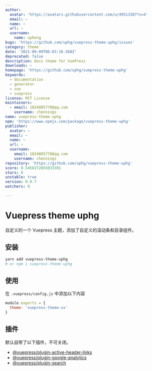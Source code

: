 ```yaml
---
author:
  avatar: 'https://avatars.githubusercontent.com/u/49513387?v=4'
  email: ~
  name: ~
  url: ~
  username:
    name: upheng
bugs: 'https://github.com/uphg/vuepress-theme-uphg/issues'
category: theme
date: '2021-09-09T06:03:16.568Z'
deprecated: false
description: Docs theme for VuePress
downloads: ~
homepage: 'https://github.com/uphg/vuepress-theme-uphg'
keywords:
  - documentation
  - generator
  - vue
  - vuepress
license: MIT License
maintainers:
  - email: 1834805770@qq.com
    username: chennings
name: vuepress-theme-uphg
npm: 'https://www.npmjs.com/package/vuepress-theme-uphg'
publisher:
  avatar: ~
  email: ~
  name: ~
  url: ~
  username:
    email: 1834805770@qq.com
    username: chennings
repository: 'https://github.com/uphg/vuepress-theme-uphg'
score: 0.5456372855033301
stars: 0
unstable: true
version: 0.0.7
watchers: 0

---
```


# Vuepress theme uphg

自定义的一个 Vuepress 主题，添加了自定义的滚动条和目录组件。

## 安装

```sh
yarn add vuepress-theme-uphg
# or npm i vuepress-theme-uphg
```

## 使用

在 `.vuepress/config.js` 中添加以下内容

```js
module.exports = {
  theme: 'vuepress-theme-xx'
}
```

## 插件

默认自带了以下插件，不可关闭。

- [@vuepress/plugin-active-header-links](https://github.com/vuejs/vuepress/tree/master/packages/@vuepress/plugin-active-header-links)
- [@vuepress/plugin-google-analytics](https://github.com/vuejs/vuepress/tree/master/packages/%40vuepress/plugin-google-analytics)
- [@vuepress/plugin-search](https://github.com/vuejs/vuepress/tree/master/packages/%40vuepress/plugin-search)
